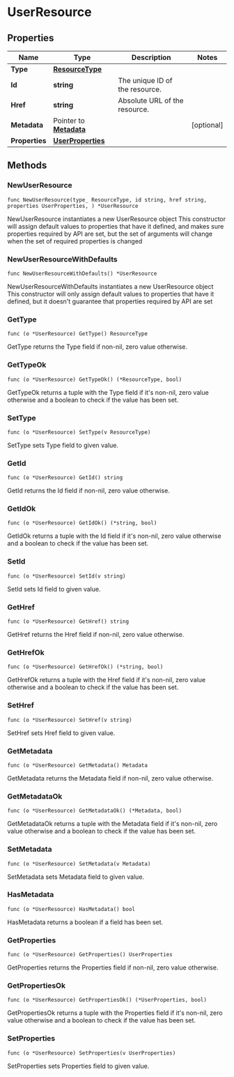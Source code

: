 # UserResource

## Properties

|Name | Type | Description | Notes|
|------------ | ------------- | ------------- | -------------|
|**Type** | [**ResourceType**](ResourceType.md) |  | |
|**Id** | **string** | The unique ID of the resource. | |
|**Href** | **string** | Absolute URL of the resource. | |
|**Metadata** | Pointer to [**Metadata**](Metadata.md) |  | [optional] |
|**Properties** | [**UserProperties**](UserProperties.md) |  | |

## Methods

### NewUserResource

`func NewUserResource(type_ ResourceType, id string, href string, properties UserProperties, ) *UserResource`

NewUserResource instantiates a new UserResource object
This constructor will assign default values to properties that have it defined,
and makes sure properties required by API are set, but the set of arguments
will change when the set of required properties is changed

### NewUserResourceWithDefaults

`func NewUserResourceWithDefaults() *UserResource`

NewUserResourceWithDefaults instantiates a new UserResource object
This constructor will only assign default values to properties that have it defined,
but it doesn't guarantee that properties required by API are set

### GetType

`func (o *UserResource) GetType() ResourceType`

GetType returns the Type field if non-nil, zero value otherwise.

### GetTypeOk

`func (o *UserResource) GetTypeOk() (*ResourceType, bool)`

GetTypeOk returns a tuple with the Type field if it's non-nil, zero value otherwise
and a boolean to check if the value has been set.

### SetType

`func (o *UserResource) SetType(v ResourceType)`

SetType sets Type field to given value.


### GetId

`func (o *UserResource) GetId() string`

GetId returns the Id field if non-nil, zero value otherwise.

### GetIdOk

`func (o *UserResource) GetIdOk() (*string, bool)`

GetIdOk returns a tuple with the Id field if it's non-nil, zero value otherwise
and a boolean to check if the value has been set.

### SetId

`func (o *UserResource) SetId(v string)`

SetId sets Id field to given value.


### GetHref

`func (o *UserResource) GetHref() string`

GetHref returns the Href field if non-nil, zero value otherwise.

### GetHrefOk

`func (o *UserResource) GetHrefOk() (*string, bool)`

GetHrefOk returns a tuple with the Href field if it's non-nil, zero value otherwise
and a boolean to check if the value has been set.

### SetHref

`func (o *UserResource) SetHref(v string)`

SetHref sets Href field to given value.


### GetMetadata

`func (o *UserResource) GetMetadata() Metadata`

GetMetadata returns the Metadata field if non-nil, zero value otherwise.

### GetMetadataOk

`func (o *UserResource) GetMetadataOk() (*Metadata, bool)`

GetMetadataOk returns a tuple with the Metadata field if it's non-nil, zero value otherwise
and a boolean to check if the value has been set.

### SetMetadata

`func (o *UserResource) SetMetadata(v Metadata)`

SetMetadata sets Metadata field to given value.

### HasMetadata

`func (o *UserResource) HasMetadata() bool`

HasMetadata returns a boolean if a field has been set.

### GetProperties

`func (o *UserResource) GetProperties() UserProperties`

GetProperties returns the Properties field if non-nil, zero value otherwise.

### GetPropertiesOk

`func (o *UserResource) GetPropertiesOk() (*UserProperties, bool)`

GetPropertiesOk returns a tuple with the Properties field if it's non-nil, zero value otherwise
and a boolean to check if the value has been set.

### SetProperties

`func (o *UserResource) SetProperties(v UserProperties)`

SetProperties sets Properties field to given value.



